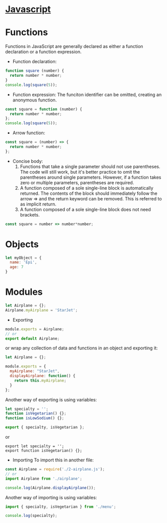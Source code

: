 [Javascript](https://developer.mozilla.org/bm/docs/Web/JavaScript/Reference)
==========
# Functions
Functions in JavaScript are generally declared as either a function declaration or a function expression.
* Function declaration:
```javascript
function square (number) {
  return number * number; 
}
console.log(square(5));
```
* Function expression:
The funciton identifier can be omitted, creating an anonymous function. 
```javascript
const square = function (number) {
  return number * number;
};
console.log(square(5));
```
  * Arrow function:
```javascript
const square = (number) => {
  return number * number;
};
```
  * Concise body:
    1. Functions that take a single parameter should not use parentheses. The code will still work, but it's better practice to omit the parentheses around single parameters. However, if a function takes zero or multiple parameters, parentheses are required.
    1. A function composed of a sole single-line block is automatically returned. The contents of the block should immediately follow the arrow => and the return keyword can be removed. This is referred to as implicit return.
    1. A function composed of a sole single-line block does not need brackets.
```javascript
const square = number => number*number;
```
# Objects
```javascript
let myObject = {
  name: 'Epi',
  age: 7
}
```
# Modules
```javascript
let Airplane = {};
Airplane.myAirplane = 'StarJet';
```
* Exporting
```javascript
module.exports = Airplane;
// or
export default Airplane;
```
or wrap any collection of data and functions in an object and exporting it:
```javascript
let Airplane = {};

module.exports = {
  myAirplane: "StarJet",
  displayAirplane: function() {
    return this.myAirplane;
  }
};
```
Another way of exporting is using variables:
```javascript
let specialty = '';
function isVegetarian() {}; 
function isLowSodium() {}; 

export { specialty, isVegetarian };
```
or
```
export let specialty = '';
export function isVegetarian() {}; 
```
* Importing 
To import this in another file:
```javascript
const Airplane = require('./2-airplane.js');
// or
import Airplane from './airplane';

console.log(Airplane.displayAirplane());
```
Another way of importing is using variables:
```javascript
import { specialty, isVegetarian } from './menu';

console.log(specialty);
```
